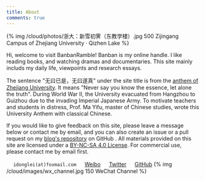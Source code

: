 ```yaml
---
title: About
comments: true
---
```


{% img /cloud/photos/浙大：新雪初霁（东教学楼）.jpg 500 Zijingang Campus of Zhejiang University · Qizhen Lake %}

Hi, welcome to visit BanbanRamble! Banban is my online handle. I like reading books, and watching dramas and documentaries. This site mainly includs my daily life, viewpoints and research essays.

The sentence "无曰已是，无曰遂真" under the site title is from the [anthem of Zhejiang University](https://www.zju.edu.cn/english/2018/0519/c19948a812253/page.htm). It means "Never say you know the essence, let alone the truth". During World War II, the University evacuated from Hangzhou to Guizhou due to the invading Imperial Japanese Army. To motivate teachers and students in distress, Prof. Ma Yifu, master of Chinese studies, wrote this University Anthem with classical Chinese.

If you would like to give feedback on this site, please leave a message below or contact me by email, and you can also create an issue or a pull request on my [blog's repository](https://github.com/lei2rock/blog) on GitHub . All materials provided on this site are licensed under a [<i class="fa fa-fw fa-creative-commons"></i> BY-NC-SA 4.0 License](http://creativecommons.org/licenses/by-nc-sa/4.0/). For commercial use, please contact me by email first.

　<i class="fa fa-fw fa-envelope"></i> `idonglei(at)foxmail.com`
　<i class="fa fa-fw fa-weibo"></i> [Weibo](https://weibo.com/1156774800)
　<i class="fa fa-fw fa-twitter"></i> [Twitter](https://twitter.com/lei2rock)
　<i class="fa fa-fw fa-github"></i> [GitHub](https://github.com/lei2rock)
{% img /cloud/images/wx_channel.jpg 150 WeChat Channel %}
